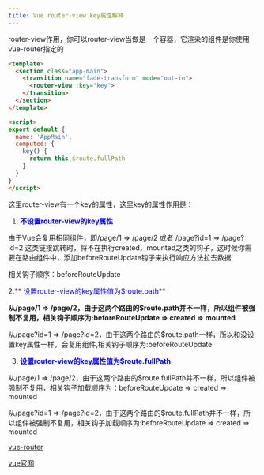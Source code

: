 ```yaml
---
title: Vue router-view key属性解释
---
```


router-view作用，你可以router-view当做是一个容器，它渲染的组件是你使用vue-router指定的
```html
<template>
  <section class="app-main">
    <transition name="fade-transform" mode="out-in">
      <router-view :key="key">
    </transition>
  </section>
</template>

<script>
export default {
  name: 'AppMain',
  computed: {
    key() {
      return this.$route.fullPath
    }
  }
}
</script>
```
这里router-view有一个key的属性，这里key的属性作用是：
1. **<span style="color: blue">不设置router-view的key属性</span>**

  由于Vue会复用相同组件，即/page/1 => /page/2 或者 /page?id=1 => /page?id=2 这类链接跳转时，将不在执行created，mounted之类的钩子，这时候你需要在路由组件中，添加beforeRouteUpdate钩子来执行响应方法拉去数据

  相关钩子顺序：beforeRouteUpdate

2.** <span style="color: blue">设置router-view的key属性值为$route.path</span>**
  
  **从/page/1 => /page/2，由于这两个路由的$route.path并不一样，所以组件被强制不复用，相关钩子顺序为:beforeRouteUpdate => created => mounted**

  从/page?id=1 => /page?id=2，由于这两个路由的$route.path一样，所以和没设置key属性一样，会复用组件,相关钩子顺序为:beforeRouteUpdate

3. **<span style="color: blue">设置router-view的key属性值为$route.fullPath</span>**

  从/page/1 => /page/2，由于这两个路由的$route.fullPath并不一样，所以组件被强制不复用，相关钩子加载顺序为：beforeRouteUpdate => created => mounted

  从/page?id=1 => /page?id=2，由于这两个路由的$route.fullPath并不一样，所以组件被强制不复用，相关钩子加载顺序为:beforeRouteUpdate => created => mounted

[vue-router](https://router.vuejs.org/)

[vue官网](https://cn.vuejs.org/api/sfc-script-setup.html#using-components)